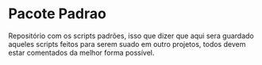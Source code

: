 # Pacote Padrao
Repositório com os scripts padrões, isso que dizer que aqui sera guardado aqueles scripts feitos para serem suado em outro projetos, todos devem estar comentados da melhor forma possível.
